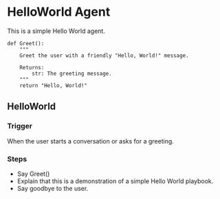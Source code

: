 # HelloWorld Agent
This is a simple Hello World agent.

```tools
def Greet():
    """
    Greet the user with a friendly "Hello, World!" message.
    
    Returns:
        str: The greeting message.
    """
    return "Hello, World!"
```

## HelloWorld

### Trigger
When the user starts a conversation or asks for a greeting.

### Steps
- Say Greet()
- Explain that this is a demonstration of a simple Hello World playbook.
- Say goodbye to the user.